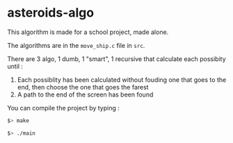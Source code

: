 # asteroids-algo
This algorithm is made for a school project, made alone. 

The algorithms are in the `move_ship.c` file in `src`.

There are 3 algo, 1 dumb, 1 "smart", 1 recursive that calculate each possibity until :
1) Each possiblity has been calculated without fouding one that goes to the end, then choose the one that goes the farest
2) A path to the end of the screen has been found

You can compile the project by typing : 
```bash
$> make

$> ./main
```
